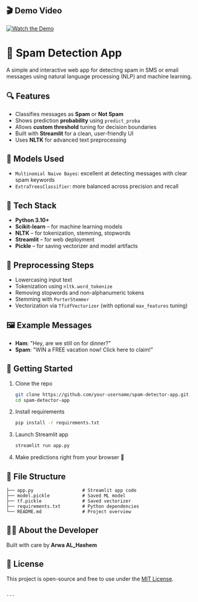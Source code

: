 ## 🎬 Demo Video

[![Watch the Demo](https://img.youtube.com/vi/hYiA8QJ77Yk/maxresdefault.jpg)](https://www.youtube.com/watch?v=hYiA8QJ77Yk)


# 📩 Spam Detection App

A simple and interactive web app for detecting spam in SMS or email messages using natural language processing (NLP) and machine learning.

## 🔍 Features

- Classifies messages as **Spam** or **Not Spam**
- Shows prediction **probability** using `predict_proba`
- Allows **custom threshold** tuning for decision boundaries
- Built with **Streamlit** for a clean, user-friendly UI
- Uses **NLTK** for advanced text preprocessing


## 🧠 Models Used

- `Multinomial Naive Bayes`: excellent at detecting messages with clear spam keywords
- `ExtraTreesClassifier`: more balanced across precision and recall


## 🔧 Tech Stack

- **Python 3.10+**
- **Scikit-learn** – for machine learning models
- **NLTK** – for tokenization, stemming, stopwords
- **Streamlit** – for web deployment
- **Pickle** – for saving vectorizer and model artifacts

## 🧪 Preprocessing Steps

- Lowercasing input text
- Tokenization using `nltk.word_tokenize`
- Removing stopwords and non-alphanumeric tokens
- Stemming with `PorterStemmer`
- Vectorization via `TfidfVectorizer` (with optional `max_features` tuning)

## 🖼 Example Messages

- **Ham**: "Hey, are we still on for dinner?"
- **Spam**: "WIN a FREE vacation now! Click here to claim!"

## 🚀 Getting Started

1. Clone the repo  
   ```bash
   git clone https://github.com/your-username/spam-detector-app.git
   cd spam-detector-app
   ```

2. Install requirements  
   ```bash
   pip install -r requirements.txt
   ```

3. Launch Streamlit app  
   ```bash
   streamlit run app.py
   ```

4. Make predictions right from your browser 🎉

## 📁 File Structure

```
├── app.py                  # Streamlit app code
├── model.pickle            # Saved ML model
├── tf.pickle               # Saved vectorizer
├── requirements.txt        # Python dependencies
└── README.md               # Project overview
```

## 🙋‍♀️ About the Developer

Built with care by **Arwa AL_Hashem**

## 📃 License

This project is open-source and free to use under the [MIT License](LICENSE).
```

---

